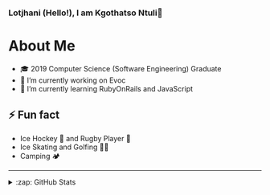### Lotjhani (Hello!), I am Kgothatso Ntuli👋

# About Me

- 🎓 2019 Computer Science (Software Engineering) Graduate 
- 🔭 I’m currently working on Evoc
- 🌱 I’m currently learning RubyOnRails and JavaScript


## ⚡ Fun fact
* Ice Hockey 🏒 and Rugby Player 🏉
* Ice Skating and Golfing 🏌🏿‍
* Camping 🏕️

---

<details>
  <summary>:zap: GitHub Stats</summary>
  
  ![Kgothatso's github stats](https://github-readme-stats.vercel.app/api?username=KgothatsoN&theme=dark&show_icons=true&hide=contribs)
</details>
